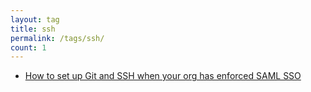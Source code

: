 ```yaml
---
layout: tag
title: ssh
permalink: /tags/ssh/
count: 1
---
```


- [How to set up Git and SSH when your org has enforced SAML SSO](https://ljvmiranda921.github.io/notebook/2023/11/28/git-ssh-saml/)
